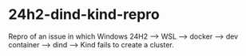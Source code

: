 # 24h2-dind-kind-repro
Repro of an issue in which Windows 24H2 --> WSL --> docker --> dev container --> dind --> Kind fails to create a cluster.
